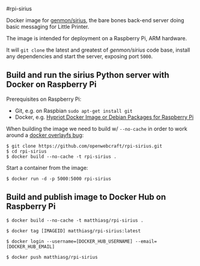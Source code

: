 #rpi-sirius

Docker image for [genmon/sirius](https://github.com/genmon/sirius), the bare bones back-end server doing basic messaging for Little Printer.

The image is intended for deployment on a Raspberry Pi, ARM hardware.

It will `git clone` the latest and greatest of *genmon/sirius* code base, install any dependencies and start the server, exposing port `5000`.

## Build and run the sirius Python server with Docker on Raspberry Pi

Prerequisites on Raspberry Pi:

- Git, e.g. on Raspbian `sudo apt-get install git`
- Docker, e.g. [Hypriot Docker Image or Debian Packages for Raspberry Pi](http://blog.hypriot.com/downloads/)

When building the image we need to build w/ `--no-cache` in order to work around a [docker overlayfs bug](https://github.com/pypa/pip/pull/3425): 

    $ git clone https://github.com/openwebcraft/rpi-sirius.git
    $ cd rpi-sirius 
    $ docker build --no-cache -t rpi-sirius .
    
Start a container from the image:

    $ docker run -d -p 5000:5000 rpi-sirius

## Build and publish image to Docker Hub on Raspberry Pi

    $ docker build --no-cache -t matthiasg/rpi-sirius .

    $ docker tag [IMAGEID] matthiasg/rpi-sirius:latest
    
    $ docker login --username=[DOCKER_HUB_USERNAME] --email=[DOCKER_HUB_EMAIL]
    
    $ docker push matthiasg/rpi-sirius